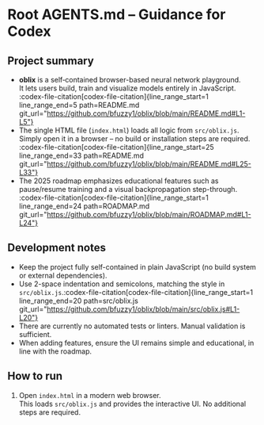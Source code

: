 # Root AGENTS.md – Guidance for Codex

## Project summary
- **oblix** is a self‑contained browser-based neural network playground.  
  It lets users build, train and visualize models entirely in JavaScript. ​:codex-file-citation[codex-file-citation]{line_range_start=1 line_range_end=5 path=README.md git_url="https://github.com/bfuzzy1/oblix/blob/main/README.md#L1-L5"}​
- The single HTML file (`index.html`) loads all logic from `src/oblix.js`. Simply open it in a browser – no build or installation steps are required. ​:codex-file-citation[codex-file-citation]{line_range_start=25 line_range_end=33 path=README.md git_url="https://github.com/bfuzzy1/oblix/blob/main/README.md#L25-L33"}​
- The 2025 roadmap emphasizes educational features such as pause/resume training and a visual backpropagation step-through. ​:codex-file-citation[codex-file-citation]{line_range_start=1 line_range_end=24 path=ROADMAP.md git_url="https://github.com/bfuzzy1/oblix/blob/main/ROADMAP.md#L1-L24"}​

## Development notes
- Keep the project fully self-contained in plain JavaScript (no build system or external dependencies).
- Use 2-space indentation and semicolons, matching the style in `src/oblix.js`. ​:codex-file-citation[codex-file-citation]{line_range_start=1 line_range_end=20 path=src/oblix.js git_url="https://github.com/bfuzzy1/oblix/blob/main/src/oblix.js#L1-L20"}​
- There are currently no automated tests or linters. Manual validation is sufficient.
- When adding features, ensure the UI remains simple and educational, in line with the roadmap.

## How to run
1. Open `index.html` in a modern web browser.  
   This loads `src/oblix.js` and provides the interactive UI. No additional steps are required.
